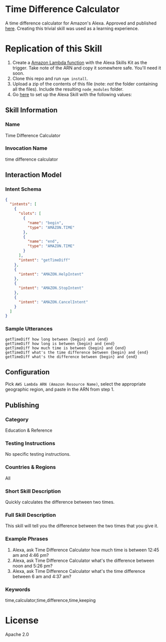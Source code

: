 # Time Difference Calculator
A time difference calculator for Amazon's Alexa. Approved and published [here](https://www.amazon.com/dp/B074NXCPH3).  Creating this trivial skill was used as a learning experience.

# Replication of this Skill
1. Create a [Amazon Lambda function](https://console.aws.amazon.com/lambda) with the Alexa Skills Kit as the trigger. Take note of the ARN and copy it somewhere safe. You'll need it soon.
2. Clone this repo and run `npm install`. 
3. Upload a zip of the contents of this file (note: *not* the folder containing all the files). Include the resulting `node_modules` folder.
4. Go [here](https://developer.amazon.com/edw/home.html) to set up the Alexa Skill with the following values:

## Skill Information
### Name
Time Difference Calculator

### Invocation Name
time difference calculator

## Interaction Model
### Intent Schema
```json
{
  "intents": [
    {
      "slots": [
        {
          "name": "begin",
          "type": "AMAZON.TIME"
        },
        {
          "name": "end",
          "type": "AMAZON.TIME"
        }
      ],
      "intent": "getTimeDiff"
    },
    {
      "intent": "AMAZON.HelpIntent"
    },
    {
      "intent": "AMAZON.StopIntent"
    },
    {
      "intent": "AMAZON.CancelIntent"
    }
  ]
}
```

### Sample Utterances
```
getTimeDiff how long between {begin} and {end}
getTimeDiff how long is between {begin} and {end}
getTimeDiff how much time is between {begin} and {end}
getTimeDiff what's the time difference between {begin} and {end}
getTimeDiff what's the difference between {begin} and {end}
````

## Configuration
Pick `AWS Lambda ARN (Amazon Resource Name)`, select the appropriate geographic region, and paste in the ARN from step 1.

## Publishing
### Category
Education & Reference

### Testing Instructions
No specific testing instructions.

### Countries & Regions
All

### Short Skill Description
Quickly calculates the difference between two times.

### Full Skill Description
This skill will tell you the difference between the two times that you give it.

### Example Phrases
1. Alexa, ask Time Difference Calculator how much time is between 12:45 am and 4:46 pm?
2. Alexa, ask Time Difference Calculator what's the difference between noon and 5:26 pm?
3. Alexa, ask Time Difference Calculator what's the time difference between 6 am and 4:37 am?

### Keywords
time,calculator,time,difference,time,keeping

# License
Apache 2.0
